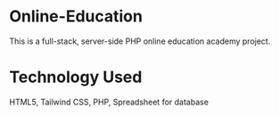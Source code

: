 # Online-Education
This is a full-stack, server-side PHP online education academy project.
# Technology Used
HTML5, Tailwind CSS, PHP, Spreadsheet for database
